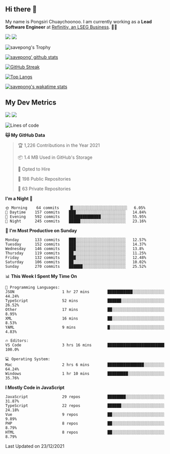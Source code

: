 ## Hi there 👋

My name is Pongsiri Chuaychoonoo. I am currently working as a **Lead Software Engineer** at [Refinitiv, an LSEG Business](https://www.refinitiv.com). 👨‍💻

[<img src="https://img.shields.io/badge/savepong.com-%230077B5.svg?&style=for-the-badge&color=81e6d9" />](https://savepong.com)
[<img src="https://img.shields.io/badge/linkedin-%230077B5.svg?&style=for-the-badge&logo=linkedin&logoColor=white" />](https://www.linkedin.com/in/savepong)

![savepong's Trophy](https://github-profile-trophy.vercel.app/?username=savepong&theme=flat&rank=SECRET,SSS,SS,S,AAA,AA,A&margin-w=15&no-bg=true&no-frame=true)

[![savepong' github stats](https://github-readme-stats.vercel.app/api?username=savepong&show_icons=true&count_private=true&theme=gotham&hide_border=true&bg_color=00000000&text_color=768390FF)](https://savepong.com/posts/stats)

[![GitHub Streak](https://github-readme-streak-stats.herokuapp.com?user=savepong&theme=gotham&hide_border=true&background=00000000&dates=768390FF)](https://savepong.com/posts/stats)

[![Top Langs](https://github-readme-stats.vercel.app/api/top-langs/?username=savepong&layout=compact&langs_count=10&theme=gotham&hide_border=true&bg_color=00000000&text_color=768390FF)](https://savepong.com/posts/stats)

[![savepong's wakatime stats](https://github-readme-stats.vercel.app/api/wakatime?username=@savepong&layout=default&theme=gotham&hide_border=true&bg_color=00000000&text_color=768390FF)](https://savepong.com/posts/stats)

## My Dev Metrics

[![](https://komarev.com/ghpvc/?username=savepong&color=blue&label=Profile%20Views)](https://github.com/savepong)
[![](https://img.shields.io/github/followers/savepong?label=GitHub%20Followers)](https://github.com/savepong)

<!--START_SECTION:waka-->
![Lines of code](https://img.shields.io/badge/From%20Hello%20World%20I%27ve%20Written-4%20Million%20lines%20of%20code-blue)

**🐱 My GitHub Data** 

> 🏆 1,226 Contributions in the Year 2021
 > 
> 📦 1.4 MB Used in GitHub's Storage 
 > 
> 💼 Opted to Hire
 > 
> 📜 198 Public Repositories 
 > 
> 🔑 63 Private Repositories  
 > 
**I'm a Night 🦉** 

```text
🌞 Morning    64 commits     █░░░░░░░░░░░░░░░░░░░░░░░░   6.05% 
🌆 Daytime    157 commits    ███░░░░░░░░░░░░░░░░░░░░░░   14.84% 
🌃 Evening    592 commits    ██████████████░░░░░░░░░░░   55.95% 
🌙 Night      245 commits    █████░░░░░░░░░░░░░░░░░░░░   23.16%

```
📅 **I'm Most Productive on Sunday** 

```text
Monday       133 commits    ███░░░░░░░░░░░░░░░░░░░░░░   12.57% 
Tuesday      152 commits    ███░░░░░░░░░░░░░░░░░░░░░░   14.37% 
Wednesday    146 commits    ███░░░░░░░░░░░░░░░░░░░░░░   13.8% 
Thursday     119 commits    ██░░░░░░░░░░░░░░░░░░░░░░░   11.25% 
Friday       132 commits    ███░░░░░░░░░░░░░░░░░░░░░░   12.48% 
Saturday     106 commits    ██░░░░░░░░░░░░░░░░░░░░░░░   10.02% 
Sunday       270 commits    ██████░░░░░░░░░░░░░░░░░░░   25.52%

```


📊 **This Week I Spent My Time On** 

```text
💬 Programming Languages: 
JSON                     1 hr 27 mins        ███████████░░░░░░░░░░░░░░   44.24% 
TypeScript               52 mins             ██████░░░░░░░░░░░░░░░░░░░   26.52% 
Other                    17 mins             ██░░░░░░░░░░░░░░░░░░░░░░░   8.95% 
XML                      16 mins             ██░░░░░░░░░░░░░░░░░░░░░░░   8.53% 
YAML                     9 mins              █░░░░░░░░░░░░░░░░░░░░░░░░   4.83%

🔥 Editors: 
VS Code                  3 hrs 16 mins       █████████████████████████   100.0%

💻 Operating System: 
Mac                      2 hrs 6 mins        ████████████████░░░░░░░░░   64.24% 
Windows                  1 hr 10 mins        █████████░░░░░░░░░░░░░░░░   35.76%

```

**I Mostly Code in JavaScript** 

```text
JavaScript               29 repos            ████████░░░░░░░░░░░░░░░░░   31.87% 
TypeScript               22 repos            ██████░░░░░░░░░░░░░░░░░░░   24.18% 
Vue                      9 repos             ██░░░░░░░░░░░░░░░░░░░░░░░   9.89% 
PHP                      8 repos             ██░░░░░░░░░░░░░░░░░░░░░░░   8.79% 
HTML                     8 repos             ██░░░░░░░░░░░░░░░░░░░░░░░   8.79%

```



 Last Updated on 23/12/2021
<!--END_SECTION:waka-->

<!--
**savepong/savepong** is a ✨ _special_ ✨ repository because its `README.md` (this file) appears on your GitHub profile.

Here are some ideas to get you started:

- 🔭 I’m currently working on WebComponents and TypeScript.
- 🌱 I’m currently learning ...
- 👯 I’m looking to collaborate on ...
- 🤔 I’m looking for help with ...
- 💬 Ask me about ...
- 📫 How to reach me: ...
- 😄 Pronouns: ...
- ⚡ Fun fact: ...
-->

